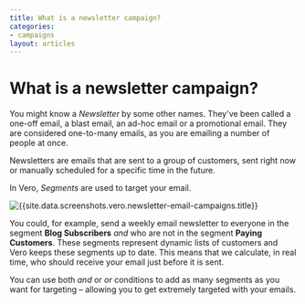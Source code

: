 ```yaml
---
title: What is a newsletter campaign?
categories:
- campaigns
layout: articles
---
```


# What is a newsletter campaign?

You might know a *Newsletter* by some other names. They've been called a one-off email, a blast email, an ad-hoc email or a promotional email. They are considered one-to-many emails, as you are emailing a number of people at once.

Newsletters are emails that are sent to a group of customers, sent right now or manually scheduled for a specific time in the future. 

In Vero, *Segments* are used to target your email. 

![{{site.data.screenshots.vero.newsletter-email-campaigns.title}}]({{site.data.screenshots.vero.newsletter-email-campaigns.image}})

You could, for example, send a weekly email newsletter to everyone in the segment **Blog Subscribers** *and* who are not in the segment **Paying Customers**. These segments represent dynamic lists of customers and Vero keeps these segments up to date. This means that we calculate, in real time, who should receive your email just before it is sent.

You can use both *and* or *or* conditions to add as many segments as you want for targeting – allowing you to get extremely targeted with your emails.
